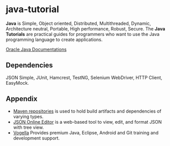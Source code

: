 java-tutorial
=============

**Java** is Simple, Object oriented, Distributed, Multithreaded, Dynamic, Architecture neutral, Portable, High performance, Robust, Secure. The **Java Tutorials** are practical guides for programmers who want to use the Java programming language to create applications.

[Oracle Java Documentations](http://docs.oracle.com/javase/tutorial/index.html)

Dependencies
------------

JSON Simple, JUnit, Hamcrest, TestNG, Selenium WebDriver, HTTP Client, EasyMock.

Appendix
--------

- [Maven repositories](http://mvnrepository.com/) is used to hold build artifacts and dependencies of varying types.
- [JSON Online Editor](http://jsoneditoronline.org/) is a web-based tool to view, edit, and format JSON with tree view.
- [Vogella](http://www.vogella.com/) Provides premium Java, Eclipse, Android and Git training and development support.

